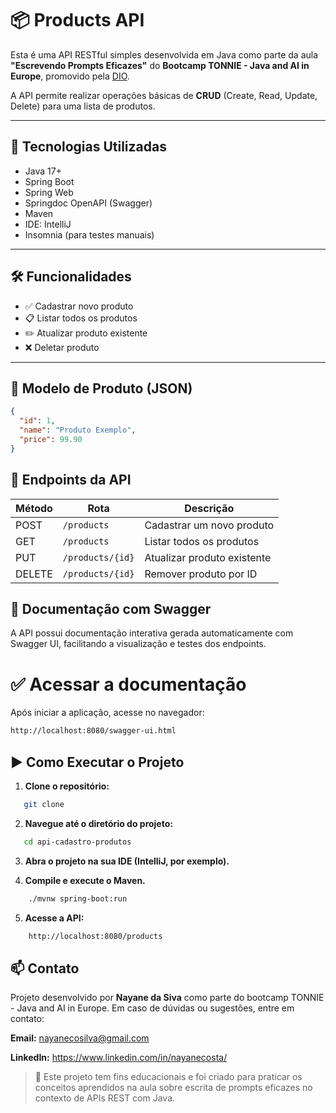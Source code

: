 # 📦 Products API

Esta é uma API RESTful simples desenvolvida em Java como parte da aula **"Escrevendo Prompts Eficazes"** do **Bootcamp TONNIE - Java and AI in Europe**, promovido pela [DIO](https://web.dio.me/track/67966d9a-e33d-4e88-a167-ec7acd68b701).

A API permite realizar operações básicas de **CRUD** (Create, Read, Update, Delete) para uma lista de produtos.

---

## 🚀 Tecnologias Utilizadas

- Java 17+
- Spring Boot
- Spring Web
- Springdoc OpenAPI (Swagger)
- Maven
- IDE: IntelliJ
- Insomnia (para testes manuais)

---

## 🛠 Funcionalidades

- ✅ Cadastrar novo produto
- 📋 Listar todos os produtos
- ✏️ Atualizar produto existente
- ❌ Deletar produto

---

## 📄 Modelo de Produto (JSON)

```json
{
  "id": 1,
  "name": "Produto Exemplo",
  "price": 99.90
}
```

## 🔧 Endpoints da API

| Método | Rota                | Descrição                     |
|--------|---------------------|-------------------------------|
| POST   | `/products`         | Cadastrar um novo produto     |
| GET    | `/products`         | Listar todos os produtos      |
| PUT    | `/products/{id}`    | Atualizar produto existente   |
| DELETE | `/products/{id}`    | Remover produto por ID        |

## 📘 Documentação com Swagger 
A API possui documentação interativa gerada automaticamente com Swagger UI, facilitando a visualização e testes dos endpoints.

# ✅ Acessar a documentação
Após iniciar a aplicação, acesse no navegador:

```bash
http://localhost:8080/swagger-ui.html
```

## ▶️ Como Executar o Projeto

1. **Clone o repositório:**
```bash
   git clone
```
   
2. **Navegue até o diretório do projeto:**
```bash
   cd api-cadastro-produtos
```
   
3. **Abra o projeto na sua IDE (IntelliJ, por exemplo).**

4. **Compile e execute o Maven.** 
```bash
    ./mvnw spring-boot:run
```
5. **Acesse a API:**
```bash
    http://localhost:8080/products
```

## 📫 Contato

Projeto desenvolvido por **Nayane da Siva** como parte do bootcamp TONNIE - Java and AI in Europe.
Em caso de dúvidas ou sugestões, entre em contato:

**Email:** nayanecosilva@gmail.com

**LinkedIn:** https://www.linkedin.com/in/nayanecosta/

> 🚧  Este projeto tem fins educacionais e foi criado para praticar os conceitos aprendidos na aula sobre escrita de prompts eficazes no contexto de APIs REST com Java. 

   